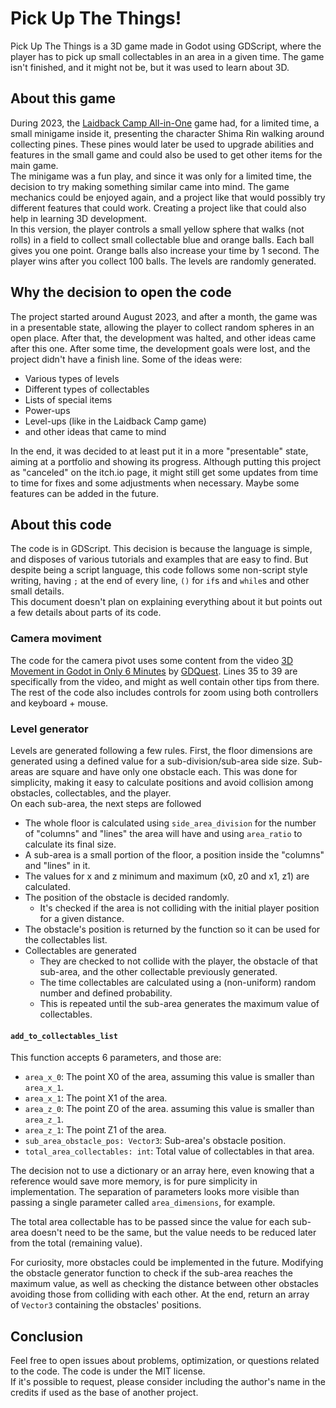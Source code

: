 # Pick Up The Things!

Pick Up The Things is a 3D game made in Godot using GDScript, where the player has to pick up small collectables in an area in a given time. The game isn't finished, and it might not be, but it was used to learn about 3D.

## About this game

During 2023, the [Laidback Camp All-in-One](https://yurucamp-game.enish.com/lang_en/) game had, for a limited time, a small minigame inside it, presenting the character Shima Rin walking around collecting pines. These pines would later be used to upgrade abilities and features in the small game and could also be used to get other items for the main game.  
The minigame was a fun play, and since it was only for a limited time, the decision to try making something similar came into mind. The game mechanics could be enjoyed again, and a project like that would possibly try different features that could work. Creating a project like that could also help in learning 3D development.  
In this version, the player controls a small yellow sphere that walks (not rolls) in a field to collect small collectable blue and orange balls. Each ball gives you one point. Orange balls also increase your time by 1 second. The player wins after you collect 100 balls. The levels are randomly generated.  

## Why the decision to open the code
The project started around August 2023, and after a month, the game was in a presentable state, allowing the player to collect random spheres in an open place. After that, the development was halted, and other ideas came after this one. After some time, the development goals were lost, and the project didn't have a finish line. Some of the ideas were:
  - Various types of levels
  - Different types of collectables
  - Lists of special items
  - Power-ups
  - Level-ups (like in the Laidback Camp game)
  - and other ideas that came to mind
  
In the end, it was decided to at least put it in a more "presentable" state, aiming at a portfolio and showing its progress. Although putting this project as "canceled" on the itch.io page, it might still get some updates from time to time for fixes and some adjustments when necessary. Maybe some features can be added in the future.

## About this code
The code is in GDScript. This decision is because the language is simple, and disposes of various tutorials and examples that are easy to find. But despite being a script language, this code follows some non-script style writing, having `;` at the end of every line, `()` for `if`s and `while`s and other small details.  
This document doesn't plan on explaining everything about it but points out a few details about parts of its code.


### Camera moviment
The code for the camera pivot uses some content from the video [3D Movement in Godot in Only 6 Minutes](https://www.youtube.com/watch?v=UpF7wm0186Q) by [GDQuest](https://www.gdquest.com/). Lines 35 to 39 are specifically from the video, and might as well contain other tips from there.  
The rest of the code also includes controls for zoom using both controllers and keyboard + mouse.


### Level generator
Levels are generated following a few rules. First, the floor dimensions are generated using a defined value for a sub-division/sub-area side size. Sub-areas are square and have only one obstacle each. This was done for simplicity, making it easy to calculate positions and avoid collision among obstacles, collectables, and the player.  
On each sub-area, the next steps are followed
  - The whole floor is calculated using `side_area_division` for the number of "columns" and "lines" the area will have and using `area_ratio` to calculate its final size.
  - A sub-area is a small portion of the floor, a position inside the "columns" and "lines" in it.
  - The values for x and z minimum and maximum (x0, z0 and x1, z1) are calculated.
  - The position of the obstacle is decided randomly.
    - It's checked if the area is not colliding with the initial player position for a given distance.
  - The obstacle's position is returned by the function so it can be used for the collectables list.
  - Collectables are generated
    - They are checked to not collide with the player, the obstacle of that sub-area, and the other collectable previously generated.
    - The time collectables are calculated using a (non-uniform) random number and defined probability.
    - This is repeated until the sub-area generates the maximum value of collectables.

#### `add_to_collectables_list`
This function accepts 6 parameters, and those are:  
  - `area_x_0`: The point X0 of the area, assuming this value is smaller than `area_x_1`.
  - `area_x_1`: The point X1 of the area.
  - `area_z_0`: The point Z0 of the area. assuming this value is smaller than `area_z_1`.
  - `area_z_1`: The point Z1 of the area.
  - `sub_area_obstacle_pos: Vector3`: Sub-area's obstacle position.
  - `total_area_collectables: int`: Total value of collectables in that area.

The decision not to use a dictionary or an array here, even knowing that a reference would save more memory, is for pure simplicity in implementation. The separation of parameters looks more visible than passing a single parameter called `area_dimensions`, for example.  

The total area collectable has to be passed since the value for each sub-area doesn't need to be the same, but the value needs to be reduced later from the total (remaining value).

For curiosity, more obstacles could be implemented in the future. Modifying the obstacle generator function to check if the sub-area reaches the maximum value, as well as checking the distance between other obstacles avoiding those from colliding with each other. At the end, return an array of `Vector3` containing the obstacles' positions.


## Conclusion

Feel free to open issues about problems, optimization, or questions related to the code. The code is under the MIT license.  
If it's possible to request, please consider including the author's name in the credits if used as the base of another project.  